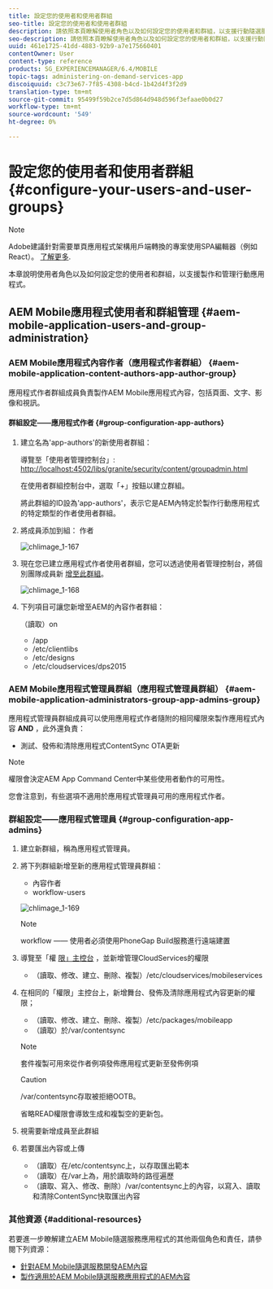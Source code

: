 ```yaml
---
title: 設定您的使用者和使用者群組
seo-title: 設定您的使用者和使用者群組
description: 請依照本頁瞭解使用者角色以及如何設定您的使用者和群組，以支援行動隨選服務應用程式的製作和管理。
seo-description: 請依照本頁瞭解使用者角色以及如何設定您的使用者和群組，以支援行動隨選服務應用程式的製作和管理。
uuid: 461e1725-41dd-4883-92b9-a7e175660401
contentOwner: User
content-type: reference
products: SG_EXPERIENCEMANAGER/6.4/MOBILE
topic-tags: administering-on-demand-services-app
discoiquuid: c3c73e67-7f85-4308-b4cd-1b42d4f3f2d9
translation-type: tm+mt
source-git-commit: 95499f59b2ce7d5d864d948d596f3efaae0b0d27
workflow-type: tm+mt
source-wordcount: '549'
ht-degree: 0%

---
```



# 設定您的使用者和使用者群組 {#configure-your-users-and-user-groups}

>[!NOTE]
>
>Adobe建議針對需要單頁應用程式架構用戶端轉換的專案使用SPA編輯器（例如React）。 [了解更多](/help/sites-developing/spa-overview.md).

本章說明使用者角色以及如何設定您的使用者和群組，以支援製作和管理行動應用程式。

## AEM Mobile應用程式使用者和群組管理 {#aem-mobile-application-users-and-group-administration}

### AEM Mobile應用程式內容作者（應用程式作者群組） {#aem-mobile-application-content-authors-app-author-group}

應用程式作者群組成員負責製作AEM Mobile應用程式內容，包括頁面、文字、影像和視訊。

#### 群組設定——應用程式作者 {#group-configuration-app-authors}

1. 建立名為&#39;app-authors&#39;的新使用者群組：

   導覽至「使用者管理控制台」: [http://localhost:4502/libs/granite/security/content/groupadmin.html](http://localhost:4502/libs/granite/security/content/groupadmin.html)

   在使用者群組控制台中，選取「+」按鈕以建立群組。

   將此群組的ID設為&#39;app-authors&#39;，表示它是AEM內特定於製作行動應用程式的特定類型的作者使用者群組。

1. 將成員添加到組： 作者

   ![chlimage_1-167](assets/chlimage_1-167.png)

1. 現在您已建立應用程式作者使用者群組，您可以透過使用者管理控制台，將個別團隊成員新 [增至此群組](http://localhost:4502/libs/granite/security/content/useradmin.md)。

   ![chlimage_1-168](assets/chlimage_1-168.png)

1. 下列項目可讓您新增至AEM的內容作者群組：

   （讀取）on

   * /app
   * /etc/clientlibs
   * /etc/designs
   * /etc/cloudservices/dps2015

### AEM Mobile應用程式管理員群組（應用程式管理員群組） {#aem-mobile-application-administrators-group-app-admins-group}

應用程式管理員群組成員可以使用應用程式作者隨附的相同權限來製作應用程式內容 **AND** ，此外還負責：

* 測試、發佈和清除應用程式ContentSync OTA更新

>[!NOTE]
>
>權限會決定AEM App Command Center中某些使用者動作的可用性。
>
>您會注意到，有些選項不適用於應用程式管理員可用的應用程式作者。

### 群組設定——應用程式管理員 {#group-configuration-app-admins}

1. 建立新群組，稱為應用程式管理員。
1. 將下列群組新增至新的應用程式管理員群組：

   * 內容作者
   * workflow-users

   ![chlimage_1-169](assets/chlimage_1-169.png)

   >[!NOTE]
   >
   >workflow —— 使用者必須使用PhoneGap Build服務進行遠端建置

1. 導覽至「權 [限」主控台](http://localhost:4502/useradmin) ，並新增管理CloudServices的權限

   * （讀取、修改、建立、刪除、複製）/etc/cloudservices/mobileservices

1. 在相同的「權限」主控台上，新增舞台、發佈及清除應用程式內容更新的權限；

   * （讀取、修改、建立、刪除、複製）/etc/packages/mobileapp
   * （讀取）於/var/contentsync

   >[!NOTE]
   >
   >套件複製可用來從作者例項發佈應用程式更新至發佈例項

   >[!CAUTION]
   >
   >/var/contentsync存取被拒絕OOTB。
   >
   >省略READ權限會導致生成和複製空的更新包。

1. 視需要新增成員至此群組
1. 若要匯出內容或上傳

   * （讀取）在/etc/contentsync上，以存取匯出範本
   * （讀取）在/var上為，用於讀取時的路徑遍歷
   * （讀取、寫入、修改、刪除）/var/contentsync上的內容，以寫入、讀取和清除ContentSync快取匯出內容

### 其他資源 {#additional-resources}

若要進一步瞭解建立AEM Mobile隨選服務應用程式的其他兩個角色和責任，請參閱下列資源：

* [針對AEM Mobile隨選服務開發AEM內容](/help/mobile/aem-mobile-on-demand.md)
* [製作適用於AEM Mobile隨選服務應用程式的AEM內容](/help/mobile/mobile-apps-ondemand.md)
